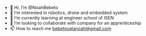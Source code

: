 - 👋 Hi, I’m @NoahBebeto
- 👀 I’m interested in robotics, drone and embedded system
- 🌱 I’m currently learning at engineer school of ISEN
- 💞️ I’m looking to collaborate with company for an apprenticeship
- 📫 How to reach me bebetovatanoah@gmail.com

